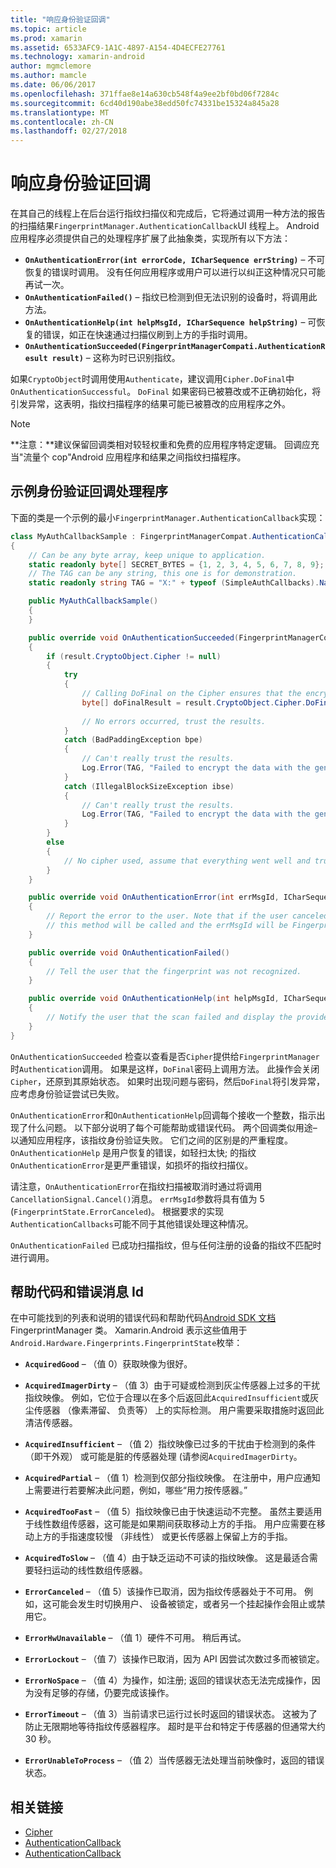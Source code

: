 ```yaml
---
title: "响应身份验证回调"
ms.topic: article
ms.prod: xamarin
ms.assetid: 6533AFC9-1A1C-4897-A154-4D4ECFE27761
ms.technology: xamarin-android
author: mgmclemore
ms.author: mamcle
ms.date: 06/06/2017
ms.openlocfilehash: 371ffae8e14a630cb548f4a9ee2bf0bd06f7284c
ms.sourcegitcommit: 6cd40d190abe38edd50fc74331be15324a845a28
ms.translationtype: MT
ms.contentlocale: zh-CN
ms.lasthandoff: 02/27/2018
---
```

# <a name="responding-to-authentication-callbacks"></a>响应身份验证回调

在其自己的线程上在后台运行指纹扫描仪和完成后，它将通过调用一种方法的报告的扫描结果`FingerprintManager.AuthenticationCallback`UI 线程上。 Android 应用程序必须提供自己的处理程序扩展了此抽象类，实现所有以下方法：

* **`OnAuthenticationError(int errorCode, ICharSequence errString)`** &ndash; 不可恢复的错误时调用。 没有任何应用程序或用户可以进行以纠正这种情况只可能再试一次。
* **`OnAuthenticationFailed()`** &ndash; 指纹已检测到但无法识别的设备时，将调用此方法。
* **`OnAuthenticationHelp(int helpMsgId, ICharSequence helpString)`** &ndash; 可恢复的错误，如正在快速通过扫描仪刷到上方的手指时调用。
* **`OnAuthenticationSucceeded(FingerprintManagerCompati.AuthenticationResult result)`** &ndash; 这称为时已识别指纹。

如果`CryptoObject`时调用使用`Authenticate`，建议调用`Cipher.DoFinal`中`OnAuthenticationSuccessful`。
`DoFinal` 如果密码已被篡改或不正确初始化，将引发异常，这表明，指纹扫描程序的结果可能已被篡改的应用程序之外。


> [!NOTE]
> **注意：**建议保留回调类相对较轻权重和免费的应用程序特定逻辑。 回调应充当"流量个 cop"Android 应用程序和结果之间指纹扫描程序。

## <a name="a-sample-authentication-callback-handler"></a>示例身份验证回调处理程序

下面的类是一个示例的最小`FingerprintManager.AuthenticationCallback`实现： 

```csharp
class MyAuthCallbackSample : FingerprintManagerCompat.AuthenticationCallback
{
    // Can be any byte array, keep unique to application.
    static readonly byte[] SECRET_BYTES = {1, 2, 3, 4, 5, 6, 7, 8, 9};
    // The TAG can be any string, this one is for demonstration.
    static readonly string TAG = "X:" + typeof (SimpleAuthCallbacks).Name;

    public MyAuthCallbackSample()
    {
    }

    public override void OnAuthenticationSucceeded(FingerprintManagerCompat.AuthenticationResult result)
    {
        if (result.CryptoObject.Cipher != null) 
        {
            try
            {
                // Calling DoFinal on the Cipher ensures that the encryption worked.
                byte[] doFinalResult = result.CryptoObject.Cipher.DoFinal(SECRET_BYTES);
    
                // No errors occurred, trust the results.              
            }
            catch (BadPaddingException bpe)
            {
                // Can't really trust the results.
                Log.Error(TAG, "Failed to encrypt the data with the generated key." + bpe);
            }
            catch (IllegalBlockSizeException ibse)
            {
                // Can't really trust the results.
                Log.Error(TAG, "Failed to encrypt the data with the generated key." + ibse);
            }
        }
        else
        {
            // No cipher used, assume that everything went well and trust the results.
        }
    }

    public override void OnAuthenticationError(int errMsgId, ICharSequence errString)
    {
        // Report the error to the user. Note that if the user canceled the scan,
        // this method will be called and the errMsgId will be FingerprintState.ErrorCanceled.
    }

    public override void OnAuthenticationFailed()
    {
        // Tell the user that the fingerprint was not recognized.
    }

    public override void OnAuthenticationHelp(int helpMsgId, ICharSequence helpString)
    {
        // Notify the user that the scan failed and display the provided hint.
    }
}
```

`OnAuthenticationSucceeded` 检查以查看是否`Cipher`提供给`FingerprintManager`时`Authentication`调用。 如果是这样，`DoFinal`密码上调用方法。 此操作会关闭`Cipher`，还原到其原始状态。 如果时出现问题与密码，然后`DoFinal`将引发异常，应考虑身份验证尝试已失败。

`OnAuthenticationError`和`OnAuthenticationHelp`回调每个接收一个整数，指示出现了什么问题。 以下部分说明了每个可能帮助或错误代码。 两个回调类似用途&ndash;以通知应用程序，该指纹身份验证失败。 它们之间的区别是的严重程度。 `OnAuthenticationHelp` 是用户恢复的错误，如轻扫太快; 的指纹`OnAuthenticationError`是更严重错误，如损坏的指纹扫描仪。

请注意，`OnAuthenticationError`在指纹扫描被取消时通过将调用`CancellationSignal.Cancel()`消息。 `errMsgId`参数将具有值为 5 (`FingerprintState.ErrorCanceled`)。 根据要求的实现`AuthenticationCallbacks`可能不同于其他错误处理这种情况。 

`OnAuthenticationFailed` 已成功扫描指纹，但与任何注册的设备的指纹不匹配时进行调用。 

## <a name="help-codes-and-error-message-ids"></a>帮助代码和错误消息 Id 

在中可能找到的列表和说明的错误代码和帮助代码[Android SDK 文档](http://developer.android.com/reference/android/hardware/fingerprint/FingerprintManager.html#FINGERPRINT_ACQUIRED_GOOD)FingerprintManager 类。 Xamarin.Android 表示这些值用于`Android.Hardware.Fingerprints.FingerprintState`枚举：


-   **`AcquiredGood`** &ndash; （值 0）获取映像为很好。


-   **`AcquiredImagerDirty`** &ndash; （值 3）由于可疑或检测到灰尘传感器上过多的干扰指纹映像。 例如，它位于合理以在多个后返回此`AcquiredInsufficient`或灰尘传感器 （像素滞留、 负责等） 上的实际检测。 用户需要采取措施时返回此清洁传感器。


-   **`AcquiredInsufficient`** &ndash; （值 2）指纹映像已过多的干扰由于检测到的条件 （即干外观） 或可能是脏的传感器处理 (请参阅`AcquiredImagerDirty`。



-   **`AcquiredPartial`** &ndash; （值 1）检测到仅部分指纹映像。 在注册中，用户应通知上需要进行若要解决此问题，例如，哪些&ldquo;用力按传感器。&rdquo;



-   **`AcquiredTooFast`** &ndash; （值 5）指纹映像已由于快速运动不完整。 虽然主要适用于线性数组传感器，这可能是如果期间获取移动上方的手指。 用户应需要在移动上方的手指速度较慢 （非线性） 或更长传感器上保留上方的手指。




-   **`AcquiredToSlow`** &ndash; （值 4）由于缺乏运动不可读的指纹映像。 这是最适合需要轻扫运动的线性数组传感器。



-   **`ErrorCanceled`** &ndash; （值 5）该操作已取消，因为指纹传感器处于不可用。 例如，这可能会发生时切换用户、 设备被锁定，或者另一个挂起操作会阻止或禁用它。



-   **`ErrorHwUnavailable`** &ndash; （值 1）硬件不可用。 稍后再试。




-   **`ErrorLockout`** &ndash; （值 7）该操作已取消，因为 API 因尝试次数过多而被锁定。




-   **`ErrorNoSpace`** &ndash; （值 4）为操作，如注册; 返回的错误状态无法完成操作，因为没有足够的存储，仍要完成该操作。



-   **`ErrorTimeout`** &ndash; （值 3）当前请求已运行过长时返回的错误状态。 这被为了防止无限期地等待指纹传感器程序。 超时是平台和特定于传感器的但通常大约 30 秒。



-   **`ErrorUnableToProcess`** &ndash; （值 2）当传感器无法处理当前映像时，返回的错误状态。



## <a name="related-links"></a>相关链接

- [Cipher](https://docs.oracle.com/javase/7/docshttps://developer.xamarin.com/api/javax/crypto/Cipher.html)
- [AuthenticationCallback](http://developer.android.com/reference/android/hardware/fingerprint/FingerprintManager.AuthenticationCallback.html)
- [AuthenticationCallback](http://developer.android.com/reference/android/support/v4/hardware/fingerprint/FingerprintManagerCompat.AuthenticationCallback.html)
